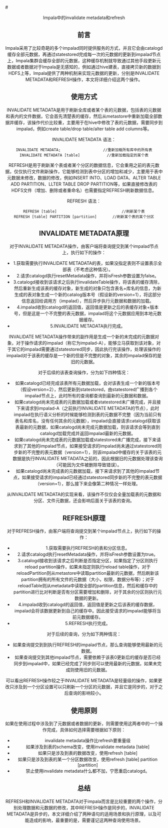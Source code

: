 #<center>Impala中的invalidate metadata和refresh<center>

## 前言

Impala采用了比较奇葩的多个impalad同时提供服务的方式，并且它会由catalogd缓存全部元数据，再通过statestored完成每一次的元数据的更新到impalad节点上，Impala集群会缓存全部的元数据，这种缓存机制就导致通过其他手段更新元数据或者数据对于Impala是无感知的，例如通过hive建表，直接拷贝新的数据到HDFS上等，Impala提供了两种机制来实现元数据的更新，分别是INVALIDATE METADATA和REFRESH操作，本文将详细介绍这两个操作。

## 使用方式

INVALIDATE METADATA是用于刷新全库或者某个表的元数据，包括表的元数据和表内的文件数据，它会首先清楚表的缓存，然后从metastore中重新加载全部数据并缓存，该操作代价比较重，主要用于在hive中修改了表的元数据，需要同步到impalad，例如create table/drop table/alter table add columns等。

INVALIDATE METADATA 语法：

	INVALIDATE METADATA;                   //重新加载所有库中的所有表
	INVALIDATE METADATA [table]            //重新加载指定的某个表

REFRESH是用于刷新某个表或者某个分区的数据信息，它会重用之前的表元数据，仅仅执行文件刷新操作，它能够检测到表中分区的增加和减少，主要用于表中元数据未修改，数据的修改，例如INSERT INTO、LOAD DATA、ALTER TABLE ADD PARTITION、LLTER TABLE DROP PARTITION等，如果直接修改表的HDFS文件（增加、删除或者重命名）也需要指定REFRESH刷新数据信息。

REFRESH 语法：
 
	REFRESH [table]                             //刷新某个表
	REFRESH [table] PARTITION [partition]       //刷新某个表的某个分区

## INVALIDATE METADATA原理

对于INVALIDATE METADATA操作，由客户端将查询提交到某个impalad节点上，执行如下的操作：

* 1.获取需要执行INVALIDATE METADATA的表，如果没指定表则不设置表示全部表（不考虑这种情况）。
* 2.请求catalogd执行resetMetadata操作，并将isFresh参数设置为false。
* 3.catalogd接收到该请求之后执行invalidateTable操作，将该表的缓存清除，然后重新生成该表的缓存对象，新生成的对象只包含表名+库名的信息，为新生成的表对象生成一个新的catalog版本号（假设新的version=1），将这部分信息返回给调用方（impalad），然后异步执行元数据和数据的加载。
* 4.impalad收到catalogd的返回值，返回值是更新之后的表缓存对象+版本号，但是这是一个不完整的表元数据，impalad将这个元数据应用到本地元数据缓存。
* 5.INVALIDATE METADATA执行完成。

INVALIDATE METADATA操作带来的副作用是生成一个新的未完成的元数据对象，对于操作请求的impalad（称它为impalad-A），能够立马获取到该对象，对于其它的impalad需要通过statestored同步，因此执行完该操作，处理该操作的impalad对于该表的缓存是一个新的但是不完整的对象，其余的impalad保存的是旧的元数据。

对于后续的该表查询操作，分为如下四种情况：

* 如果catalogd已经完成该表所有元数据加载，会对该表生成一个新的版本号（假设version=2），然后更新到statestored，由statestored广播到各个impalad节点上，此时所有的查询都查询到最新的元数据和数据。
* 如果catalogd尚未完成表的元数据加载或者statestored未广播完成，并且接下来请求到impalad-A（之前执行INVALIDATE METADATA的节点），此时impalad在执行语义分析的时候能够检测到表的元数据不完整（因为当前只有表名和库名，没有任何其余的元数据），impalad会直接请求catalogd获取该表最新的元数据，如果catalogd尚未完成元数据加载，则该请求会等到直到catalogd加载完成并返回impalad最新的元数据。
* 如果catalogd尚未完成表的元数据加载或statestored未广播完成，接下来请求到了其他的impalad节点，如果接受请求的impalad尚未通过statestored同步新的不完整的表元数据（version=1），则该impalad中缓存的关于该表的元数据是执行INVALIDATE METADATA之前的，因此根据旧的元数据处理该查询（可能因为文件被删除导致错误）。
* 如果catalogd尚未完成表的元数据加载，接下来请求到了其他的impalad节点，如果接受请求的impalad已经通过statestored同步新的不完整的表元数据（version=1），那么接下来会像第二种情况一样处理。

从INVALIDATE METADATA的实现来看，该操作不仅仅会全量加载表的元数据和分区、文件元数据，还会影响后面关于该表的查询。


## REFRESH原理

对于REFRESH操作，由客户端将查询提交到某个impalad节点上，执行如下的操作：

* 1.获取需要执行REFRESH的表和分区信息。
* 2.请求catalogd执行resetMetadata操作，并将isFresh参数设置为true。
* 3.catalogd接收到该请求之后判断是否指定分区，如果指定了分区则执行reload partition操作，如果未指定则执行reload table操作，对于reloadPartition则从metastore中读取partition最新的元数据，然后刷新该partition拥有的所有文件的元数据（大小，权限，数据分布等）；对于reloadTable则从metadata中读取全部的partition信息，然后和缓存中的partition进行比对判断是否有分区需要增加和删除，对于其余的分区则执行元数据的更新。
* 4.impalad收到catalogd的返回值，返回值是更新之后该表的缓存数据，impalad会将该数据更新到自己的缓存中。因此接受请求的impalad能够将当前元数据缓存。
* 5.REFRESH执行完成。

对于后续的查询，分为如下两种情况：

* 如果查询提交到到执行REFRESH的impalad节点，那么查询能够使用最新的元数据。
* 如果查询提交到其他impalad节点，需要依赖于该表0更新后的缓存是否已经同步到impalad中，如果已经完成了同步则可以使用最新的元数据，如果未完成则使用旧的元数据。

可以看出REFRESH操作较之于INVALIDATE METADATA是轻量级的操作，如果更改只涉及到一个分区设置可以只刷新一个分区的元数据，并且它是同步的，对于之后查询的影响较小。

## 使用原则

如果在使用过程中涉及到了元数据或者数据的更新，则需要使用这两者中的一个操作完成，具体如何选择需要根据如下原则：

* invalidate metadata操作比refresh要重量级
* 如果涉及到表的schema改变，使用invalidate metadata [table]
* 如果只是涉及到表的数据改变，使用refresh [table]
* 如果只是涉及到表的某一个分区数据改变，使用refresh [table] partition [partition]
* 禁止使用invalidate metadata什么都不加，宁愿重启catalogd。

## 总结

REFRESH和INVALIDATE METADATA对于impala而言是比较重要的两个操作，分别处理数据和元数据的修改，其中REFRESH操作是同步的，INVALIDATE METADATA是异步的，本文详细介绍了两种语句的适用场景和执行原理，以及可能造成的影响，最重要的是，需要谨记这两种查询使用场景。